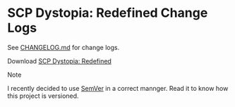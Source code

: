 # SCP Dystopia: Redefined Change Logs

See [CHANGELOG.md](https://github.com/LuckedCoronet/SCPDTR_ChangeLog/blob/master/CHANGELOG.md) for change logs.

Download [SCP Dystopia: Redefined](https://mcpedl.com/scp-dystopia-redefined/)

> [!NOTE]
> I recently decided to use [SemVer](https://semver.org/) in a correct mannger.
> Read it to know how this project is versioned.
